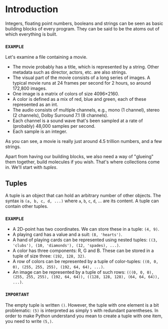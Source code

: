 # Introduction

Integers, floating point numbers, booleans and strings can be seen as basic building blocks of every program.
They can be said to be the atoms out of which everything is built.

### `EXAMPLE`

Let's examine a file containing a movie.

- The movie probably has a title, which is represented by a string.
  Other metadata such as director, actors, etc. are also strings.
- The visual part of the movie consists of a long series of images.
  A typical movie runs at 24 frames per second for 2 hours, so around 172,800 images.
- One image is a matrix of colors of size 4096&times;2160.
- A color is defined as a mix of red, blue and green, each of these represented as an int.
- The audio consists of multiple channels, e.g., mono (1 channel), stereo (2 channels), Dolby Surround 7.1 (8 channels).
- Each channel is a sound wave that's been sampled at a rate of (probably) 48,000 samples per second.
- Each sample is an integer.

As you can see, a movie is really just around 4.5 trillion numbers, and a few strings.

Apart from having our building blocks, we also need a way of "glueing" them together, build molecules if you wish.
That's where collections come in.
We'll start with _tuples_.

## Tuples

A tuple is an object that can hold an arbitrary number of other objects.
The syntax is `(a, b, c, d, ...)` where `a`, `b`, `c`, `d`, ... are its content.
A tuple can contain other tuples.

### `EXAMPLE`

- A 2D-point has two coordinates.
  We can store these in a tuple: `(4, 9)`.
- A playing card has a value and a suit: `(8, 'hearts')`.
- A hand of playing cards can be represented using nested tuples: `((3, 'clubs'), (10, 'diamonds'), (12, 'spades), ...)`.
- A color has three components: R, G and B.
  These can be stored in a tuple of size three: `(192, 128, 32)`.
- A row of colors can be represented by a tuple of color-tuples: `((0, 0, 0), (255, 255, 255), (192, 64, 64), ...)`.
- An image can be represented by a tuple of such rows: `(((0, 0, 0), (255, 255, 255), (192, 64, 64)), ((128, 128, 128), (64, 64, 64)), ...)`.

### `IMPORTANT`

The empty tuple is written `()`.
However, the tuple with one element is a bit problematic: `(5)` is interpreted as simply `5` with redundant parentheses.
In order to make Python understand you mean to create a tuple with one item, you need to write `(5,)`.
